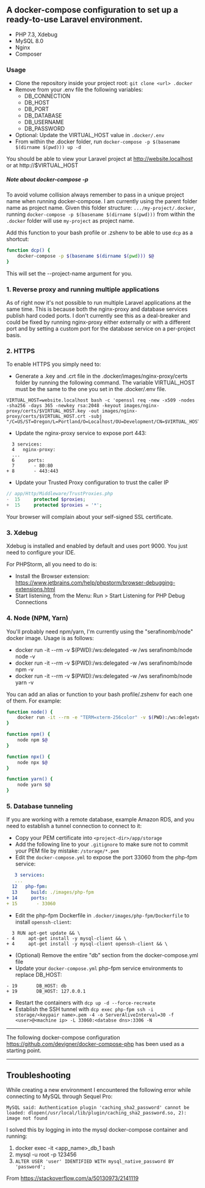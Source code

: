 ## A docker-compose configuration to set up a ready-to-use Laravel environment.
- PHP 7.3, Xdebug
- MySQL 8.0
- Nginx
- Composer

### Usage
- Clone the repository inside your project root: `git clone <url> .docker`
- Remove from your .env file the following variables:
    - DB_CONNECTION
    - DB_HOST
    - DB_PORT
    - DB_DATABASE
    - DB_USERNAME
    - DB_PASSWORD
- Optional: Update the VIRTUAL_HOST value in `.docker/.env`
- From within the .docker folder, run `docker-compose -p $(basename $(dirname $(pwd))) up -d`
    
You should be able to view your Laravel project at http://website.localhost or
at http://$VIRTUAL_HOST

##### Note about docker-compose -p <project-name>
To avoid volume collision always remember to pass in a unique project name when
running docker-compose. I am currently using the parent folder name as project
name. Given this folder structure: `.../my-project/.docker`, running
`docker-compose -p $(basename $(dirname $(pwd)))` from within the `.docker`
folder will use `my-project` as project name.

Add this function to your bash profile or .zshenv to be able to use `dcp` as a
shortcut: 
```bash
function dcp() {
    docker-compose -p $(basename $(dirname $(pwd))) $@
}
```
This will set the --project-name argument for you.

### 1. Reverse proxy and running multiple applications
As of right now it's not possible to run multiple Laravel applications at the
same time. This is because both the nginx-proxy and database services publish
hard coded ports. I don't currently see this as a deal-breaker and could be
fixed by running nginx-proxy either externally or with a different port and by
setting a custom port for the database service on a per-project basis.

### 2. HTTPS
To enable HTTPS you simply need to:
- Generate a .key and .crt file in the .docker/images/nginx-proxy/certs folder
  by running the following command. The variable VIRTUAL_HOST must be the same
  to the one you set in the .docker/.env file.
```
VIRTUAL_HOST=website.localhost bash -c 'openssl req -new -x509 -nodes -sha256 -days 365 -newkey rsa:2048 -keyout images/nginx-proxy/certs/$VIRTUAL_HOST.key -out images/nginx-proxy/certs/$VIRTUAL_HOST.crt -subj "/C=US/ST=Oregon/L=Portland/O=Localhost/OU=Development/CN=$VIRTUAL_HOST"'
```
- Update the nginx-proxy service to expose port 443:
```
  3 services:
  4   nginx-proxy:
  ...
  6     ports:
  7       - 80:80
+ 8       - 443:443
```
- Update your Trusted Proxy configuration to trust the caller IP
```php
// app/Http/Middleware/TrustProxies.php
-  15     protected $proxies;
+  15     protected $proxies = '*';
```
Your browser will complain about your self-signed SSL certificate. 

### 3. Xdebug
Xdebug is installed and enabled by default and uses port 9000. You just need to
configure your IDE.

For PHPStorm, all you need to do is:
- Install the Browser extension: https://www.jetbrains.com/help/phpstorm/browser-debugging-extensions.html
- Start listening, from the Menu: Run > Start Listening for PHP Debug Connections 

### 4. Node (NPM, Yarn)
You'll probably need npm/yarn, I'm currently using the "serafinomb/node"
docker image. Usage is as follows:
- docker run -it --rm -v $(PWD):/ws:delegated -w /ws serafinomb/node node -v
- docker run -it --rm -v $(PWD):/ws:delegated -w /ws serafinomb/node npm -v
- docker run -it --rm -v $(PWD):/ws:delegated -w /ws serafinomb/node yarn -v

You can add an alias or function to your bash profile/.zshenv for each one of
them. For example:
```bash
function node() {
    docker run -it --rm -e "TERM=xterm-256color" -v $(PWD):/ws:delegated -w /ws serafinomb/node node $@
}

function npm() {
    node npm $@
}

function npx() {
    node npx $@
}

function yarn() {
    node yarn $@
}
```

### 5. Database tunneling
If you are working with a remote database, example Amazon RDS, and you need to
establish a tunnel connection to connect to it:

- Copy your PEM certificate into `<project-dir>/app/storage`
- Add the following line to your `.gitignore` to make sure not to commit your
  PEM file by mistake: `/storage/*.pem`
- Edit the `docker-compose.yml` to expose the port 33060 from the php-fpm service:
```yml
   3 services:
   ...
  12   php-fpm:
  13     build: ./images/php-fpm
+ 14     ports:
+ 15       - 33060
```
- Edit the php-fpm Dockerfile in `.docker/images/php-fpm/Dockerfile` to install
`openssh-client`:
```
  3 RUN apt-get update && \
- 4     apt-get install -y mysql-client && \
+ 4     apt-get install -y mysql-client openssh-client && \
```
- (Optional) Remove the entire "db" section from the docker-compose.yml file
- Update your `docker-compose.yml` php-fpm service environments to replace DB_HOST:
```
- 19       DB_HOST: db
+ 19       DB_HOST: 127.0.0.1
```
- Restart the containers with `dcp up -d --force-recreate`
- Establish the SSH tunnel with `dcp exec php-fpm ssh -i storage/<keypair name>.pem -4 -o ServerAliveInterval=30 -f <user>@<machine ip> -L 33060:<databse dns>:3306 -N`
---

The following docker-compose configuration <https://github.com/devigner/docker-compose-php> has been used as a starting point.

---

## Troubleshooting

While creating a new environment I encountered the following error while connecting to MySQL through Sequel Pro:
```
MySQL said: Authentication plugin 'caching_sha2_password' cannot be loaded: dlopen(/usr/local/lib/plugin/caching_sha2_password.so, 2): image not found
```

I solved this by logging in into the mysql docker-compose container and running:
1. docker exec -it <app_name>_db_1 bash
2. mysql -u root -p 123456
3. `ALTER USER 'user' IDENTIFIED WITH mysql_native_password BY 'password';`

From <https://stackoverflow.com/a/50130973/2141119>
